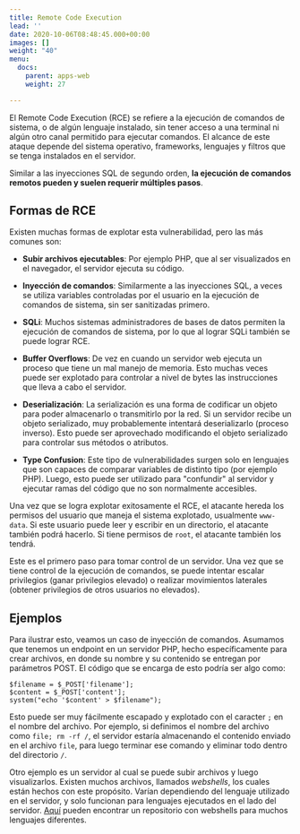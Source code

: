 ```yaml
---
title: Remote Code Execution
lead: ''
date: 2020-10-06T08:48:45.000+00:00
images: []
weight: "40"
menu:
  docs:
    parent: apps-web
    weight: 27

---
```

El Remote Code Execution (RCE) se refiere a la ejecución de comandos de sistema, o de algún lenguaje instalado, sin tener acceso a una
terminal ni algún otro canal permitido para ejecutar comandos. El alcance de este ataque depende del sistema
operativo, frameworks, lenguajes y filtros que se tenga instalados en el servidor.

Similar a las inyecciones SQL de segundo orden, **la ejecución de comandos remotos pueden y suelen requerir
múltiples pasos**.

## Formas de RCE

Existen muchas formas de explotar esta vulnerabilidad, pero las más comunes son:
* **Subir archivos ejecutables**: Por ejemplo PHP, que al ser visualizados en el navegador, el servidor ejecuta
  su código.

* **Inyección de comandos**: Similarmente a las inyecciones SQL, a veces se utiliza variables controladas por el
  usuario en la ejecución de comandos de sistema, sin ser sanitizadas primero.

* **SQLi**: Muchos sistemas administradores de bases de datos permiten la ejecución de comandos de sistema,
  por lo que al lograr SQLi también se puede lograr RCE.

* **Buffer Overflows**: De vez en cuando un servidor web ejecuta un proceso que tiene un mal manejo de memoria.
  Esto muchas veces puede ser explotado para controlar a nivel de bytes las instrucciones que lleva
  a cabo el servidor.

* **Deserialización**: La serialización es una forma de codificar un objeto para poder almacenarlo o transmitirlo por
  la red. Si un servidor recibe un objeto serializado, muy probablemente intentará deserializarlo (proceso inverso).
  Esto puede ser aprovechado modificando el objeto serializado para controlar sus métodos o atributos.

* **Type Confusion**: Este tipo de vulnerabilidades surgen solo en lenguajes que son capaces de comparar variables
de distinto tipo (por ejemplo PHP). Luego, esto puede ser utilizado para "confundir" al servidor y ejecutar
  ramas del código que no son normalmente accesibles.

Una vez que se logra explotar exitosamente el RCE, el atacante hereda los permisos del usuario que maneja el
sistema explotado, usualmente `www-data`. Si este usuario puede leer y escribir en un directorio, el atacante
también podrá hacerlo. Si tiene permisos de `root`, el atacante también los tendrá.

Este es el primero paso para tomar control de un servidor. Una vez que se tiene control de la ejecución de
comandos, se puede intentar escalar privilegios (ganar privilegios elevado) o realizar movimientos laterales
(obtener privilegios de otros usuarios no elevados).

## Ejemplos

Para ilustrar esto, veamos un caso de inyección de comandos. Asumamos que tenemos un endpoint en un servidor PHP,
hecho específicamente para crear archivos, en donde su nombre y su contenido se entregan por parámetros POST.
El código que se encarga de esto podría ser algo como:

    $filename = $_POST['filename'];
    $content = $_POST['content'];
    system("echo '$content' > $filename");

Esto puede ser muy fácilmente escapado y explotado con el caracter `;` en el nombre del archivo. Por ejemplo,
si definimos el nombre del archivo como `file; rm -rf /`, el servidor estaría almacenando el contenido enviado
en el archivo `file`, para luego terminar ese comando y eliminar todo dentro del directorio `/`.

Otro ejemplo es un servidor al cual se puede subir archivos y luego visualizarlos. Existen muchos archivos,
llamados _webshells_, los cuales están hechos con este propósito. Varían dependiendo del lenguaje utilizado
en el servidor, y solo funcionan para lenguajes ejecutados en el lado del servidor.
[Aquí](https://github.com/tennc/webshell) pueden encontrar un repositorio con webshells para
muchos lenguajes diferentes.